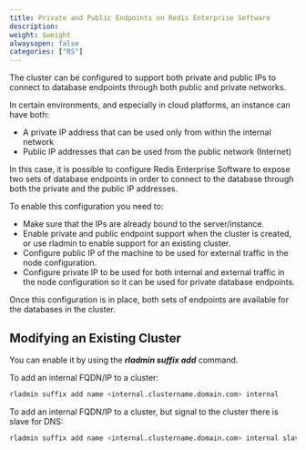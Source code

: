 ```yaml
---
title: Private and Public Endpoints on Redis Enterprise Software
description:
weight: $weight
alwaysopen: false
categories: ["RS"]
---
```

The cluster can be configured to support both private and public IPs to
connect to database endpoints through both public and private networks.

In certain environments, and especially in cloud platforms, an instance
can have both:

- A private IP address that can be used only from within the internal
    network
- Public IP addresses that can be used from the public network
    (Internet)

In this case, it is possible to configure Redis Enterprise Software to
expose two sets of database endpoints in order to connect to the
database through both the private and the public IP addresses.

To enable this configuration you need to:

- Make sure that the IPs are already bound to the server/instance.
- Enable private and public endpoint support when the cluster is created, or
    use rladmin to enable support for an existing cluster.
- Configure public IP of the machine to be used for external traffic
    in the node configuration.
- Configure private IP to be used for both internal and external
    traffic in the node configuration so it can be used for private
    database endpoints.

Once this configuration is in place, both sets of endpoints are
available for the databases in the cluster.

## Modifying an Existing Cluster

You can enable it by using the ***rladmin suffix add*** command.

To add an internal FQDN/IP to a cluster:

```sh
rladmin suffix add name <internal.clustername.domain.com> internal
```

To add an internal FQDN/IP to a cluster, but signal to the cluster there
is slave for DNS:

```sh
rladmin suffix add name <internal.clustername.domain.com> internal slave 10.0.1.1
```
